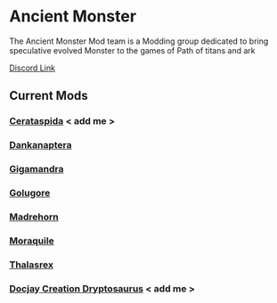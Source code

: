 # Ancient Monster

The Ancient Monster Mod team is a Modding group dedicated to bring speculative evolved Monster to the games of Path of titans and ark

[Discord Link](https://discord.gg/WyqmaNqPKb)

## Current Mods

### [Cerataspida](#) < add me >
### [Dankanaptera](http://localhost:5173/Pages/Path%20of%20Titans/Guides/Curve%20Overrides/Modded%20Dinosaurs/Ancient%20Monster/Mod-Dankanaptera.html)
### [Gigamandra](http://localhost:5173/Pages/Path%20of%20Titans/Guides/Curve%20Overrides/Modded%20Dinosaurs/Ancient%20Monster/Mod-Gigamandra.html)
### [Golugore](http://localhost:5173/Pages/Path%20of%20Titans/Guides/Curve%20Overrides/Modded%20Dinosaurs/Ancient%20Monster/Mod-Golugore.html)
### [Madrehorn](http://localhost:5173/Pages/Path%20of%20Titans/Guides/Curve%20Overrides/Modded%20Dinosaurs/Ancient%20Monster/Mod-Madrehorn.html)
### [Moraquile](http://localhost:5173/Pages/Path%20of%20Titans/Guides/Curve%20Overrides/Modded%20Dinosaurs/Ancient%20Monster/Mod-Moraquile.html)
### [Thalasrex](http://localhost:5173/Pages/Path%20of%20Titans/Guides/Curve%20Overrides/Modded%20Dinosaurs/Ancient%20Monster/Mod-Thalasrex.html)
### [Docjay Creation Dryptosaurus](#) < add me >
